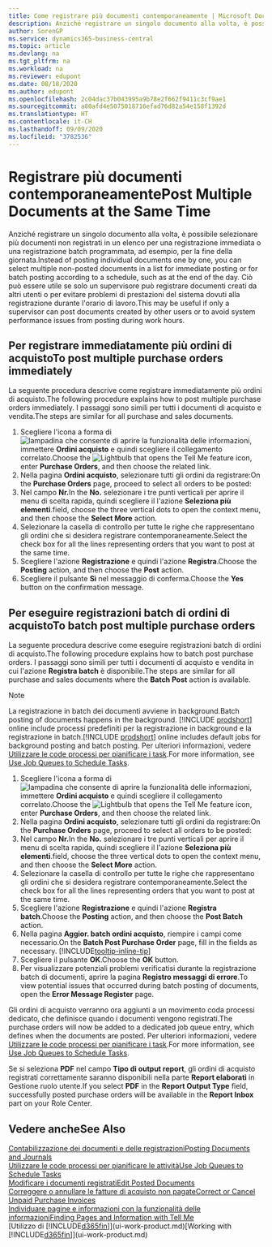 ```yaml
---
title: Come registrare più documenti contemporaneamente | Microsoft Docs
description: Anziché registrare un singolo documento alla volta, è possibile selezionare più documenti non registrati in un elenco per la registrazione batch, per una registrazione immediata o programmata, ad esempio, per la fine della giornata.
author: SorenGP
ms.service: dynamics365-business-central
ms.topic: article
ms.devlang: na
ms.tgt_pltfrm: na
ms.workload: na
ms.reviewer: edupont
ms.date: 08/18/2020
ms.author: edupont
ms.openlocfilehash: 2c04dac37b043995a9b78e2f662f9411c3cf9ae1
ms.sourcegitcommit: a80afd4e5075018716efad76d82a54e158f1392d
ms.translationtype: HT
ms.contentlocale: it-CH
ms.lasthandoff: 09/09/2020
ms.locfileid: "3782536"
---
```

# <a name="post-multiple-documents-at-the-same-time"></a><span data-ttu-id="8fb2a-103">Registrare più documenti contemporaneamente</span><span class="sxs-lookup"><span data-stu-id="8fb2a-103">Post Multiple Documents at the Same Time</span></span>

<span data-ttu-id="8fb2a-104">Anziché registrare un singolo documento alla volta, è possibile selezionare più documenti non registrati in un elenco per una registrazione immediata o una registrazione batch programmata, ad esempio, per la fine della giornata.</span><span class="sxs-lookup"><span data-stu-id="8fb2a-104">Instead of posting individual documents one by one, you can select multiple non-posted documents in a list for immediate posting or for batch posting according to a schedule, such as at the end of the day.</span></span> <span data-ttu-id="8fb2a-105">Ciò può essere utile se solo un supervisore può registrare documenti creati da altri utenti o per evitare problemi di prestazioni del sistema dovuti alla registrazione durante l'orario di lavoro.</span><span class="sxs-lookup"><span data-stu-id="8fb2a-105">This may be useful if only a supervisor can post documents created by other users or to avoid system performance issues from posting during work hours.</span></span>

## <a name="to-post-multiple-purchase-orders-immediately"></a><span data-ttu-id="8fb2a-106">Per registrare immediatamente più ordini di acquisto</span><span class="sxs-lookup"><span data-stu-id="8fb2a-106">To post multiple purchase orders immediately</span></span>

<span data-ttu-id="8fb2a-107">La seguente procedura descrive come registrare immediatamente più ordini di acquisto.</span><span class="sxs-lookup"><span data-stu-id="8fb2a-107">The following procedure explains how to post multiple purchase orders immediately.</span></span> <span data-ttu-id="8fb2a-108">I passaggi sono simili per tutti i documenti di acquisto e vendita.</span><span class="sxs-lookup"><span data-stu-id="8fb2a-108">The steps are similar for all purchase and sales documents.</span></span>

1. <span data-ttu-id="8fb2a-109">Scegliere l'icona a forma di ![lampadina che consente di aprire la funzionalità delle informazioni](media/ui-search/search_small.png "Informazioni sull'operazione che si desidera eseguire"), immettere **Ordini acquisto** e quindi scegliere il collegamento correlato.</span><span class="sxs-lookup"><span data-stu-id="8fb2a-109">Choose the ![Lightbulb that opens the Tell Me feature](media/ui-search/search_small.png "Tell me what you want to do") icon, enter **Purchase Orders**, and then choose the related link.</span></span>
2. <span data-ttu-id="8fb2a-110">Nella pagina **Ordini acquisto**, selezionare tutti gli ordini da registrare:</span><span class="sxs-lookup"><span data-stu-id="8fb2a-110">On the **Purchase Orders** page, proceed to select all orders to be posted:</span></span>
3. <span data-ttu-id="8fb2a-111">Nel campo **Nr.**</span><span class="sxs-lookup"><span data-stu-id="8fb2a-111">In the **No.**</span></span> <span data-ttu-id="8fb2a-112">selezionare i tre punti verticali per aprire il menu di scelta rapida, quindi scegliere il l'azione **Seleziona più elementi**.</span><span class="sxs-lookup"><span data-stu-id="8fb2a-112">field, choose the three vertical dots to open the context menu, and then choose the **Select More** action.</span></span>
4. <span data-ttu-id="8fb2a-113">Selezionare la casella di controllo per tutte le righe che rappresentano gli ordini che si desidera registrare contemporaneamente.</span><span class="sxs-lookup"><span data-stu-id="8fb2a-113">Select the check box for all the lines representing orders that you want to post at the same time.</span></span>
5. <span data-ttu-id="8fb2a-114">Scegliere l'azione **Registrazione** e quindi l'azione **Registra**.</span><span class="sxs-lookup"><span data-stu-id="8fb2a-114">Choose the **Posting** action, and then choose the **Post** action.</span></span>
6. <span data-ttu-id="8fb2a-115">Scegliere il pulsante **Sì** nel messaggio di conferma.</span><span class="sxs-lookup"><span data-stu-id="8fb2a-115">Choose the **Yes** button on the confirmation message.</span></span>

## <a name="to-batch-post-multiple-purchase-orders"></a><span data-ttu-id="8fb2a-116">Per eseguire registrazioni batch di ordini di acquisto</span><span class="sxs-lookup"><span data-stu-id="8fb2a-116">To batch post multiple purchase orders</span></span>

<span data-ttu-id="8fb2a-117">La seguente procedura descrive come eseguire registrazioni batch di ordini di acquisto.</span><span class="sxs-lookup"><span data-stu-id="8fb2a-117">The following procedure explains how to batch post purchase orders.</span></span> <span data-ttu-id="8fb2a-118">I passaggi sono simili per tutti i documenti di acquisto e vendita in cui l'azione **Registra batch** è disponibile.</span><span class="sxs-lookup"><span data-stu-id="8fb2a-118">The steps are similar for all purchase and sales documents where the **Batch Post** action is available.</span></span>

> [!NOTE]
> <span data-ttu-id="8fb2a-119">La registrazione in batch dei documenti avviene in background.</span><span class="sxs-lookup"><span data-stu-id="8fb2a-119">Batch posting of documents happens in the background.</span></span> <span data-ttu-id="8fb2a-120">[!INCLUDE [prodshort](includes/prodshort.md)] online include processi predefiniti per la registrazione in background e la registrazione in batch.</span><span class="sxs-lookup"><span data-stu-id="8fb2a-120">[!INCLUDE [prodshort](includes/prodshort.md)] online includes default jobs for background posting and batch posting.</span></span> <span data-ttu-id="8fb2a-121">Per ulteriori informazioni, vedere [Utilizzare le code processi per pianificare i task](admin-job-queues-schedule-tasks.md).</span><span class="sxs-lookup"><span data-stu-id="8fb2a-121">For more information, see [Use Job Queues to Schedule Tasks](admin-job-queues-schedule-tasks.md).</span></span>

1. <span data-ttu-id="8fb2a-122">Scegliere l'icona a forma di ![lampadina che consente di aprire la funzionalità delle informazioni](media/ui-search/search_small.png "Informazioni sull'operazione che si desidera eseguire"), immettere **Ordini acquisto** e quindi scegliere il collegamento correlato.</span><span class="sxs-lookup"><span data-stu-id="8fb2a-122">Choose the ![Lightbulb that opens the Tell Me feature](media/ui-search/search_small.png "Tell me what you want to do") icon, enter **Purchase Orders**, and then choose the related link.</span></span>  
2. <span data-ttu-id="8fb2a-123">Nella pagina **Ordini acquisto**, selezionare tutti gli ordini da registrare:</span><span class="sxs-lookup"><span data-stu-id="8fb2a-123">On the **Purchase Orders** page, proceed to select all orders to be posted:</span></span>
3. <span data-ttu-id="8fb2a-124">Nel campo **Nr.**</span><span class="sxs-lookup"><span data-stu-id="8fb2a-124">In the **No.**</span></span> <span data-ttu-id="8fb2a-125">selezionare i tre punti verticali per aprire il menu di scelta rapida, quindi scegliere il l'azione **Seleziona più elementi**.</span><span class="sxs-lookup"><span data-stu-id="8fb2a-125">field, choose the three vertical dots to open the context menu, and then choose the **Select More** action.</span></span>
4. <span data-ttu-id="8fb2a-126">Selezionare la casella di controllo per tutte le righe che rappresentano gli ordini che si desidera registrare contemporaneamente.</span><span class="sxs-lookup"><span data-stu-id="8fb2a-126">Select the check box for all the lines representing orders that you want to post at the same time.</span></span>
5. <span data-ttu-id="8fb2a-127">Scegliere l'azione **Registrazione** e quindi l'azione **Registra batch**.</span><span class="sxs-lookup"><span data-stu-id="8fb2a-127">Choose the **Posting** action, and then choose the **Post Batch** action.</span></span>
6. <span data-ttu-id="8fb2a-128">Nella pagina **Aggior. batch ordini acquisto**, riempire i campi come necessario.</span><span class="sxs-lookup"><span data-stu-id="8fb2a-128">On the **Batch Post Purchase Order** page, fill in the fields as necessary.</span></span> [!INCLUDE[tooltip-inline-tip](includes/tooltip-inline-tip_md.md)]
7. <span data-ttu-id="8fb2a-129">Scegliere il pulsante **OK**.</span><span class="sxs-lookup"><span data-stu-id="8fb2a-129">Choose the **OK** button.</span></span>
8. <span data-ttu-id="8fb2a-130">Per visualizzare potenziali problemi verificatisi durante la registrazione batch di documenti, aprire la pagina **Registro messaggi di errore**.</span><span class="sxs-lookup"><span data-stu-id="8fb2a-130">To view potential issues that occurred during batch posting of documents, open the **Error Message Register** page.</span></span>

<span data-ttu-id="8fb2a-131">Gli ordini di acquisto verranno ora aggiunti a un movimento coda processi dedicato, che definisce quando i documenti vengono registrati.</span><span class="sxs-lookup"><span data-stu-id="8fb2a-131">The purchase orders will now be added to a dedicated job queue entry, which defines when the documents are posted.</span></span> <span data-ttu-id="8fb2a-132">Per ulteriori informazioni, vedere [Utilizzare le code processi per pianificare i task](admin-job-queues-schedule-tasks.md).</span><span class="sxs-lookup"><span data-stu-id="8fb2a-132">For more information, see [Use Job Queues to Schedule Tasks](admin-job-queues-schedule-tasks.md).</span></span>

<span data-ttu-id="8fb2a-133">Se si seleziona **PDF** nel campo **Tipo di output report**, gli ordini di acquisto registrati correttamente saranno disponibili nella parte **Report elaborati** in Gestione ruolo utente.</span><span class="sxs-lookup"><span data-stu-id="8fb2a-133">If you select **PDF** in the **Report Output Type** field, successfully posted purchase orders will be available in the **Report Inbox** part on your Role Center.</span></span>

## <a name="see-also"></a><span data-ttu-id="8fb2a-134">Vedere anche</span><span class="sxs-lookup"><span data-stu-id="8fb2a-134">See Also</span></span>

[<span data-ttu-id="8fb2a-135">Contabilizzazione dei documenti e delle registrazioni</span><span class="sxs-lookup"><span data-stu-id="8fb2a-135">Posting Documents and Journals</span></span>](ui-post-documents-journals.md)  
[<span data-ttu-id="8fb2a-136">Utilizzare le code processi per pianificare le attività</span><span class="sxs-lookup"><span data-stu-id="8fb2a-136">Use Job Queues to Schedule Tasks</span></span>](admin-job-queues-schedule-tasks.md)  
[<span data-ttu-id="8fb2a-137">Modificare i documenti registrati</span><span class="sxs-lookup"><span data-stu-id="8fb2a-137">Edit Posted Documents</span></span>](across-edit-posted-document.md)  
[<span data-ttu-id="8fb2a-138">Correggere o annullare le fatture di acquisto non pagate</span><span class="sxs-lookup"><span data-stu-id="8fb2a-138">Correct or Cancel Unpaid Purchase Invoices</span></span>](purchasing-how-correct-cancel-unpaid-purchase-invoices.md)  
[<span data-ttu-id="8fb2a-139">Individuare pagine e informazioni con la funzionalità delle informazioni</span><span class="sxs-lookup"><span data-stu-id="8fb2a-139">Finding Pages and Information with Tell Me</span></span>](ui-search.md)  
<span data-ttu-id="8fb2a-140">[Utilizzo di [!INCLUDE[d365fin](includes/d365fin_md.md)]](ui-work-product.md)</span><span class="sxs-lookup"><span data-stu-id="8fb2a-140">[Working with [!INCLUDE[d365fin](includes/d365fin_md.md)]](ui-work-product.md)</span></span>
